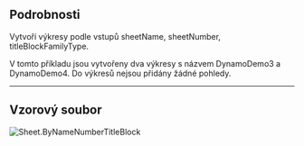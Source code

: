 ## Podrobnosti
Vytvoří výkresy podle vstupů sheetName, sheetNumber, titleBlockFamilyType.

V tomto příkladu jsou vytvořeny dva výkresy s názvem DynamoDemo3 a DynamoDemo4. Do výkresů nejsou přidány žádné pohledy.

___
## Vzorový soubor

![Sheet.ByNameNumberTitleBlock](./Revit.Elements.Views.Sheet.ByNameNumberTitleBlock_img.jpg)
